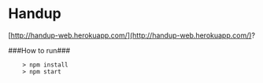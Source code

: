 # Handup

[http://handup-web.herokuapp.com/](http://handup-web.herokuapp.com/)?

###How to run###

```
	> npm install
	> npm start
```
